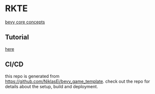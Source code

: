 # RKTE

[bevy core concepts](https://github.com/bevyengine/bevy/blob/v0.8.1/examples/ecs/ecs_guide.rs#L9)

## Tutorial
[here](https://bevy-cheatbook.github.io/tutorial.html)

## CI/CD
this repo is generated from https://github.com/NiklasEi/bevy_game_template. check out the repo for details about the setup, build and deployment.
